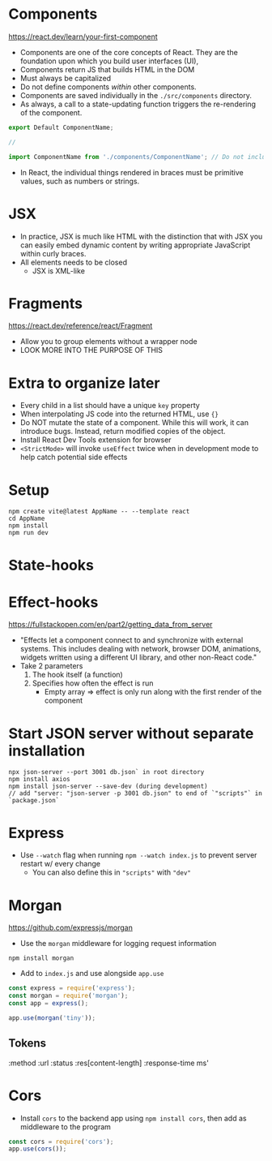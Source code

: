 # Components
https://react.dev/learn/your-first-component

- Components are one of the core concepts of React. They are the foundation upon which you build user interfaces (UI),
- Components return JS that builds HTML in the DOM
- Must always be capitalized
- Do not define components *within* other components.
- Components are saved individually in the `./src/components` directory.
- As always, a call to a state-updating function triggers the re-rendering of the component.

```jsx
export Default ComponentName;

//

import ComponentName from './components/ComponentName'; // Do not include `.jsx'
```

- In React, the individual things rendered in braces must be primitive values, such as numbers or strings.

# JSX

- In practice, JSX is much like HTML with the distinction that with JSX you can easily embed dynamic content by writing appropriate JavaScript within curly braces.
- All elements needs to be closed
    - JSX is XML-like

# Fragments
https://react.dev/reference/react/Fragment

- Allow you to group elements without a wrapper node
- LOOK MORE INTO THE PURPOSE OF THIS

# Extra to organize later

- Every child in a list should have a unique `key` property
- When interpolating JS code into the returned HTML, use `{}`
- Do NOT mutate the state of a component. While this will work, it can introduce bugs. Instead, return modified copies of the object.
- Install React Dev Tools extension for browser
- `<StrictMode>` will invoke `useEffect` twice when in development mode to help catch potential side effects

# Setup

```
npm create vite@latest AppName -- --template react
cd AppName
npm install
npm run dev
```

# State-hooks

# Effect-hooks
https://fullstackopen.com/en/part2/getting_data_from_server

- "Effects let a component connect to and synchronize with external systems. This includes dealing with network, browser DOM, animations, widgets written using a different UI library, and other non-React code."
- Take 2 parameters
    1. The hook itself (a function)
    2. Specifies how often the effect is run
        - Empty array => effect is only run along with the first render of the component

# Start JSON server without separate installation

```
npx json-server --port 3001 db.json` in root directory
npm install axios
npm install json-server --save-dev (during development)
// add "server: "json-server -p 3001 db.json" to end of `"scripts"` in `package.json`
```

# Express

- Use `--watch` flag when running `npm --watch index.js` to prevent server restart w/ every change
    - You can also define this in `"scripts"` with `"dev"`

# Morgan
https://github.com/expressjs/morgan

- Use the `morgan` middleware for logging request information

```
npm install morgan
```

- Add to `index.js` and use alongside `app.use`

```js
const express = require('express');
const morgan = require('morgan');
const app = express();

app.use(morgan('tiny'));
```

## Tokens

:method
:url
:status
:res[content-length]
:response-time ms'

# Cors

- Install `cors` to the backend app using `npm install cors`, then add as middleware to the program

```js
const cors = require('cors');
app.use(cors());
```